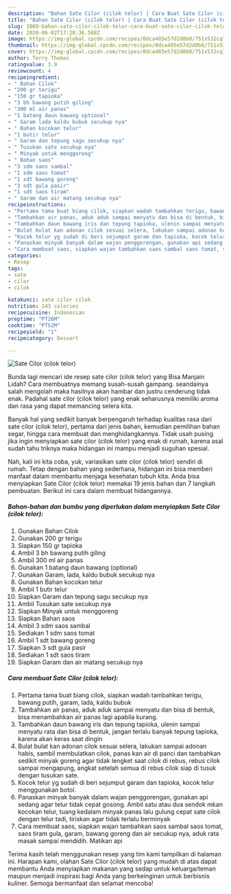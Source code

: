 ```yaml
---
description: "Bahan Sate Cilor (cilok telor) | Cara Buat Sate Cilor (cilok telor) Yang Enak dan Simpel"
title: "Bahan Sate Cilor (cilok telor) | Cara Buat Sate Cilor (cilok telor) Yang Enak dan Simpel"
slug: 1089-bahan-sate-cilor-cilok-telor-cara-buat-sate-cilor-cilok-telor-yang-enak-dan-simpel
date: 2020-06-02T17:28:36.588Z
image: https://img-global.cpcdn.com/recipes/0dca485e57d2d8b0/751x532cq70/sate-cilor-cilok-telor-foto-resep-utama.jpg
thumbnail: https://img-global.cpcdn.com/recipes/0dca485e57d2d8b0/751x532cq70/sate-cilor-cilok-telor-foto-resep-utama.jpg
cover: https://img-global.cpcdn.com/recipes/0dca485e57d2d8b0/751x532cq70/sate-cilor-cilok-telor-foto-resep-utama.jpg
author: Terry Thomas
ratingvalue: 3.9
reviewcount: 4
recipeingredient:
- " Bahan Cilok"
- "200 gr terigu"
- "150 gr tapioka"
- "3 bh bawang putih giling"
- "300 ml air panas"
- "1 batang daun bawang optional"
- " Garam lada kaldu bubuk secukup nya"
- " Bahan kocokan telur"
- "1 butir telur"
- " Garam dan tepung sagu secukup nya"
- " Tusukan sate secukup nya"
- " Minyak untuk menggoreng"
- " Bahan saos"
- "3 sdm saos sambal"
- "1 sdm saos tomat"
- "1 sdt bawang goreng"
- "3 sdt gula pasir"
- "1 sdt saos tiram"
- " Garam dan air matang secukup nya"
recipeinstructions:
- "Pertama tama buat biang cilok, siapkan wadah tambahkan terigu, bawang putih, garam, lada, kaldu bubuk"
- "Tambahkan air panas, aduk aduk sampai menyatu dan bisa di bentuk, bisa menambahkan air panas lagi apabila kurang."
- "Tambahkan daun bawang iris dan tepung tapioka, ulenin sampai menyatu rata dan bisa di bentuk, jangan terlalu banyak tepung tapioka, karena akan keras saat dingin"
- "Bulat bulat kan adonan cilok sesuai selera, lakukan sampai adonan habis, sambil membulatkan cilok, panas kan air di panci dan tambahkan sedikit minyak goreng agar tidak lengket saat cilok di rebus, rebus cilok sampai mengapung, angkat setelah semua di rebus cilok siap di tusuk dengan tusukan sate."
- "Kocok telur yg sudah di beri sejumput garam dan tapioka, kocok telur menggunakan botol."
- "Panaskan minyak banyak dalam wajan penggorengan, gunakan api sedang agar telur tidak cepat gosong. Ambil satu atau dua sendok mkan kocokan telur, tuang kedalam minyak panas lalu gulung cepat sate cilok dengan telur tadi, tiriskan agar tidak terlalu berminyak"
- "Cara membuat saos, siapkan wajan tambahkan saos sambal saos tomat, saos tiram gula, garam, bawang goreng dan air secukup nya, aduk rata masak sampai mendidih. Matikan api"
categories:
- Resep
tags:
- sate
- cilor
- cilok

katakunci: sate cilor cilok 
nutrition: 143 calories
recipecuisine: Indonesian
preptime: "PT26M"
cooktime: "PT52M"
recipeyield: "1"
recipecategory: Dessert

---
```



![Sate Cilor (cilok telor)](https://img-global.cpcdn.com/recipes/0dca485e57d2d8b0/751x532cq70/sate-cilor-cilok-telor-foto-resep-utama.jpg)

Bunda lagi mencari ide resep sate cilor (cilok telor) yang Bisa Manjain Lidah? Cara membuatnya memang susah-susah gampang. seandainya salah mengolah maka hasilnya akan hambar dan justru cenderung tidak enak. Padahal sate cilor (cilok telor) yang enak seharusnya memiliki aroma dan rasa yang dapat memancing selera kita.

Banyak hal yang sedikit banyak berpengaruh terhadap kualitas rasa dari sate cilor (cilok telor), pertama dari jenis bahan, kemudian pemilihan bahan segar, hingga cara membuat dan menghidangkannya. Tidak usah pusing jika ingin menyiapkan sate cilor (cilok telor) yang enak di rumah, karena asal sudah tahu triknya maka hidangan ini mampu menjadi suguhan spesial.




Nah, kali ini kita coba, yuk, variasikan sate cilor (cilok telor) sendiri di rumah. Tetap dengan bahan yang sederhana, hidangan ini bisa memberi manfaat dalam membantu menjaga kesehatan tubuh kita. Anda bisa menyiapkan Sate Cilor (cilok telor) memakai 19 jenis bahan dan 7 langkah pembuatan. Berikut ini cara dalam membuat hidangannya.

<!--inarticleads1-->

##### Bahan-bahan dan bumbu yang diperlukan dalam menyiapkan Sate Cilor (cilok telor):

1. Gunakan  Bahan Cilok
1. Gunakan 200 gr terigu
1. Siapkan 150 gr tapioka
1. Ambil 3 bh bawang putih giling
1. Ambil 300 ml air panas
1. Gunakan 1 batang daun bawang (optional)
1. Gunakan  Garam, lada, kaldu bubuk secukup nya
1. Gunakan  Bahan kocokan telur
1. Ambil 1 butir telur
1. Siapkan  Garam dan tepung sagu secukup nya
1. Ambil  Tusukan sate secukup nya
1. Siapkan  Minyak untuk menggoreng
1. Siapkan  Bahan saos
1. Ambil 3 sdm saos sambal
1. Sediakan 1 sdm saos tomat
1. Ambil 1 sdt bawang goreng
1. Siapkan 3 sdt gula pasir
1. Sediakan 1 sdt saos tiram
1. Siapkan  Garam dan air matang secukup nya




<!--inarticleads2-->

##### Cara membuat Sate Cilor (cilok telor):

1. Pertama tama buat biang cilok, siapkan wadah tambahkan terigu, bawang putih, garam, lada, kaldu bubuk
1. Tambahkan air panas, aduk aduk sampai menyatu dan bisa di bentuk, bisa menambahkan air panas lagi apabila kurang.
1. Tambahkan daun bawang iris dan tepung tapioka, ulenin sampai menyatu rata dan bisa di bentuk, jangan terlalu banyak tepung tapioka, karena akan keras saat dingin
1. Bulat bulat kan adonan cilok sesuai selera, lakukan sampai adonan habis, sambil membulatkan cilok, panas kan air di panci dan tambahkan sedikit minyak goreng agar tidak lengket saat cilok di rebus, rebus cilok sampai mengapung, angkat setelah semua di rebus cilok siap di tusuk dengan tusukan sate.
1. Kocok telur yg sudah di beri sejumput garam dan tapioka, kocok telur menggunakan botol.
1. Panaskan minyak banyak dalam wajan penggorengan, gunakan api sedang agar telur tidak cepat gosong. Ambil satu atau dua sendok mkan kocokan telur, tuang kedalam minyak panas lalu gulung cepat sate cilok dengan telur tadi, tiriskan agar tidak terlalu berminyak
1. Cara membuat saos, siapkan wajan tambahkan saos sambal saos tomat, saos tiram gula, garam, bawang goreng dan air secukup nya, aduk rata masak sampai mendidih. Matikan api




Terima kasih telah menggunakan resep yang tim kami tampilkan di halaman ini. Harapan kami, olahan Sate Cilor (cilok telor) yang mudah di atas dapat membantu Anda menyiapkan makanan yang sedap untuk keluarga/teman maupun menjadi inspirasi bagi Anda yang berkeinginan untuk berbisnis kuliner. Semoga bermanfaat dan selamat mencoba!
